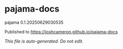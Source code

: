 # pajama-docs
pajama 0.1.20250629030535

Published to https://joshcameron.github.io/pajama-docs

*This file is auto-generated. Do not edit.*
